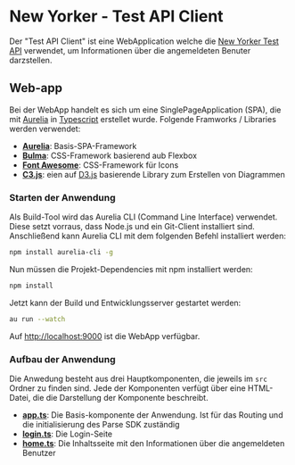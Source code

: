 New Yorker - Test API Client
============================

Der "Test API Client" ist eine WebApplication welche die [New Yorker Test API](https://appdev.newyorker.de/newyorkerapitest) verwendet, um Informationen über die angemeldeten Benuter darzstellen.

## Web-app

Bei der WebApp handelt es sich um eine SinglePageApplication (SPA), die mit [Aurelia](http://aurelia.io/) in [Typescript](https://www.typescriptlang.org/) erstellet wurde. Folgende Framworks / Libraries werden verwendet:

 * __[Aurelia](http://aurelia.io/)__: Basis-SPA-Framework
 * __[Bulma](http://bulma.io/)__: CSS-Framework basierend aub Flexbox
 * __[Font Awesome](http://fontawesome.io/)__: CSS-Framework für Icons
 * __[C3.js](http://c3js.org/)__: eien auf [D3.js](https://d3js.org/) basierende Library zum Erstellen von Diagrammen


### Starten der Anwendung

Als Build-Tool wird das Aurelia CLI (Command Line Interface) verwendet. Diese setzt vorraus, dass Node.js und ein Git-Client installiert sind. 
Anschließend kann Aurelia CLI mit dem folgenden Befehl installiert werden:

```sh
npm install aurelia-cli -g
``` 

Nun müssen die Projekt-Dependencies mit npm installiert werden:

```sh
npm install
``` 

Jetzt kann der Build und Entwicklungsserver gestartet werden:

```sh
au run --watch
``` 

Auf [http://localhost:9000](http://localhost:9000) ist die WebApp verfügbar.


### Aufbau der Anwendung
Die Anwedung besteht aus drei Hauptkomponenten, die jeweils im `src` Ordner zu finden sind. Jede der Komponenten verfügt über eine HTML-Datei, die die Darstellung der Komponente beschreibt.

 * __[app.ts](./src/app.ts)__: Die Basis-komponente der Anwendung. Ist für das Routing und die initialisierung des Parse SDK zuständig
 * __[login.ts](./src/login.ts)__: Die Login-Seite
 * __[home.ts](./src/home.ts)__: Die Inhaltsseite mit den Informationen über die angemeldeten Benutzer

